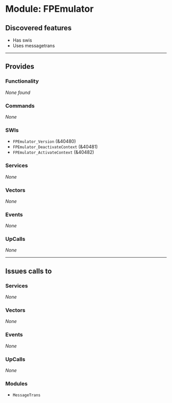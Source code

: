 # Module: FPEmulator

## Discovered features


* Has swis
* Uses messagetrans

---

## Provides

### Functionality


*None found*

### Commands


*None*


### SWIs


* `FPEmulator_Version` (&40480)
* `FPEmulator_DeactivateContext` (&40481)
* `FPEmulator_ActivateContext` (&40482)


### Services


*None*


### Vectors


*None*


### Events


*None*


### UpCalls


*None*


---

## Issues calls to

### Services


*None*


### Vectors


*None*


### Events


*None*


### UpCalls


*None*


### Modules


* `MessageTrans`


